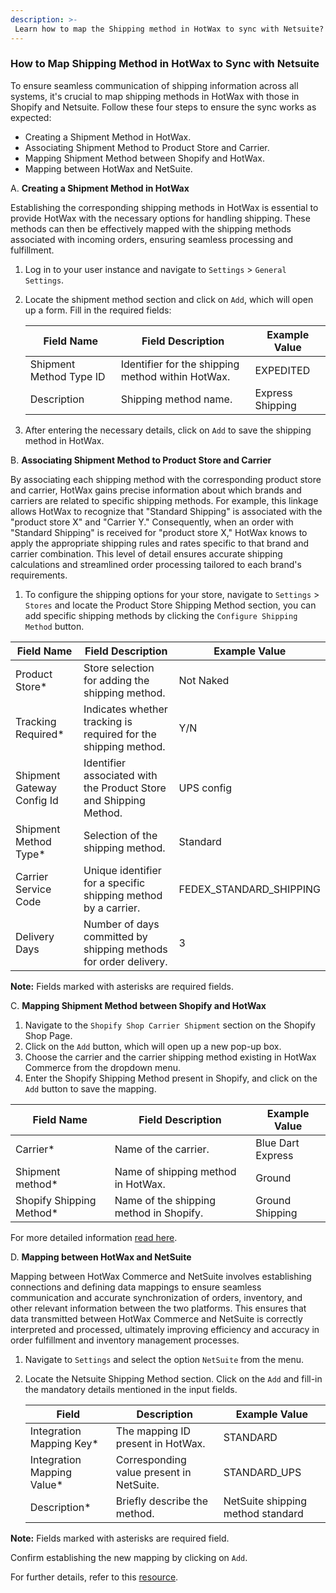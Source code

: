 ```yaml
---
description: >-
 Learn how to map the Shipping method in HotWax to sync with Netsuite? 
---
```


### How to Map Shipping Method in HotWax to Sync with Netsuite

To ensure seamless communication of shipping information across all systems, it's crucial to map shipping methods in HotWax with those in Shopify and Netsuite. Follow these four steps to ensure the sync works as expected:

- Creating a Shipment Method in HotWax.
- Associating Shipment Method to Product Store and Carrier.
- Mapping Shipment Method between Shopify and HotWax.
- Mapping between HotWax and NetSuite.


A. **Creating a Shipment Method in HotWax**

Establishing the corresponding shipping methods in HotWax is essential to provide HotWax with the necessary options for handling shipping. These methods can then be effectively mapped with the shipping methods associated with incoming orders, ensuring seamless processing and fulfillment.

1. Log in to your user instance and navigate to `Settings` > `General Settings`.
2. Locate the shipment method section and click on `Add`, which will open up a form. Fill in the required fields:
     
     | Field Name             | Field Description                                    | Example Value   |
     |------------------------|------------------------------------------------------|-----------------|
     | Shipment Method Type ID| Identifier for the shipping method within HotWax.       | EXPEDITED       |
     | Description            | Shipping method name.                                | Express Shipping|

3. After entering the necessary details, click on `Add` to save the shipping method in HotWax.

B. **Associating Shipment Method to Product Store and Carrier**

By associating each shipping method with the corresponding product store and carrier, HotWax gains precise information about which brands and carriers are related to specific shipping methods. For example, this linkage allows HotWax to recognize that "Standard Shipping" is associated with the "product store X" and "Carrier Y." Consequently, when an order with "Standard Shipping" is received for "product store X," HotWax knows to apply the appropriate shipping rules and rates specific to that brand and carrier combination. This level of detail ensures accurate shipping calculations and streamlined order processing tailored to each brand's requirements.

1. To configure the shipping options for your store, navigate to `Settings` > `Stores` and locate the Product Store Shipping Method section, you can add specific shipping methods by clicking the `Configure Shipping Method` button.
   
| Field Name                 | Field Description                                                | Example Value                  |
|----------------------------|------------------------------------------------------------------|--------------------------------|
| Product Store*             | Store selection for adding the shipping method.                  | Not Naked                      |
| Tracking Required*         | Indicates whether tracking is required for the shipping method.  | Y/N                            |
| Shipment Gateway Config Id | Identifier associated with the Product Store and Shipping Method.| UPS config                     |
| Shipment Method Type*      | Selection of the shipping method.                                | Standard                       |
| Carrier Service Code       | Unique identifier for a specific shipping method by a carrier.   | FEDEX_STANDARD_SHIPPING        |
| Delivery Days              | Number of days committed by shipping methods for order delivery. | 3                              |

 **Note:** Fields marked with asterisks are required fields.

C. **Mapping Shipment Method between Shopify and HotWax**

1. Navigate to the `Shopify Shop Carrier Shipment` section on the Shopify Shop Page.
2. Click on the `Add` button, which will open up a new pop-up box.
3. Choose the carrier and the carrier shipping method existing in HotWax Commerce from the dropdown menu.
4. Enter the Shopify Shipping Method present in Shopify, and click on the `Add` button to save the mapping.

| Field Name                 | Field Description                                                | Example Value                  |
|----------------------------|------------------------------------------------------------------|--------------------------------|
| Carrier*                   | Name of the carrier.                                             | Blue Dart Express              |
| Shipment method*           | Name of shipping method in HotWax.                               | Ground                         |
| Shopify Shipping Method*   | Name of the shipping method in Shopify.                          | Ground Shipping                |

For more detailed information [read here](https://docs.hotwax.co/deployment-and-configurations/v/shopify/flows/integration-mapping/shipping-method).

D. **Mapping between HotWax and NetSuite**

Mapping between HotWax Commerce and NetSuite involves establishing connections and defining data mappings to ensure seamless communication and accurate synchronization of orders, inventory, and other relevant information between the two platforms. This ensures that data transmitted between HotWax Commerce and NetSuite is correctly interpreted and processed, ultimately improving efficiency and accuracy in order fulfillment and inventory management processes.

1. Navigate to `Settings` and select the option `NetSuite` from the menu.
2. Locate the Netsuite Shipping Method section. Click on the `Add` and fill-in the mandatory details mentioned in the input fields.

   | Field                      | Description                                    | Example Value                       |
   |----------------------------|------------------------------------------------|-------------------------------------|
   | Integration Mapping Key*   | The mapping ID present in HotWax.              | STANDARD                            |
   | Integration Mapping Value* | Corresponding value present in NetSuite.       | STANDARD_UPS                        |  
   | Description*               | Briefly describe the method.                   | NetSuite shipping method standard   |

**Note:** Fields marked with asterisks are required field.

Confirm establishing the new mapping by clicking on `Add`.

For further details, refer to this [resource](https://docs.hotwax.co/deployment-and-configurations/v/netsuite/flows/integration-mappings/shipping-methods).
